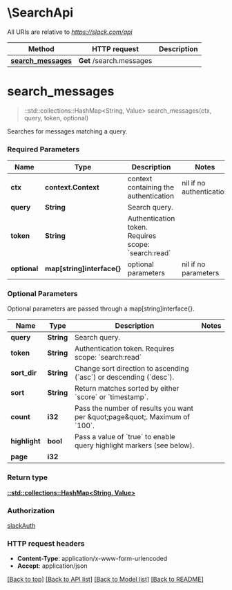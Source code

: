 # \SearchApi

All URIs are relative to *https://slack.com/api*

Method | HTTP request | Description
------------- | ------------- | -------------
[**search_messages**](SearchApi.md#search_messages) | **Get** /search.messages | 


# **search_messages**
> ::std::collections::HashMap<String, Value> search_messages(ctx, query, token, optional)


Searches for messages matching a query.

### Required Parameters

Name | Type | Description  | Notes
------------- | ------------- | ------------- | -------------
 **ctx** | **context.Context** | context containing the authentication | nil if no authentication
  **query** | **String**| Search query. | 
  **token** | **String**| Authentication token. Requires scope: &#x60;search:read&#x60; | 
 **optional** | **map[string]interface{}** | optional parameters | nil if no parameters

### Optional Parameters
Optional parameters are passed through a map[string]interface{}.

Name | Type | Description  | Notes
------------- | ------------- | ------------- | -------------
 **query** | **String**| Search query. | 
 **token** | **String**| Authentication token. Requires scope: &#x60;search:read&#x60; | 
 **sort_dir** | **String**| Change sort direction to ascending (&#x60;asc&#x60;) or descending (&#x60;desc&#x60;). | 
 **sort** | **String**| Return matches sorted by either &#x60;score&#x60; or &#x60;timestamp&#x60;. | 
 **count** | **i32**| Pass the number of results you want per \&quot;page\&quot;. Maximum of &#x60;100&#x60;. | 
 **highlight** | **bool**| Pass a value of &#x60;true&#x60; to enable query highlight markers (see below). | 
 **page** | **i32**|  | 

### Return type

[**::std::collections::HashMap<String, Value>**](Value.md)

### Authorization

[slackAuth](../README.md#slackAuth)

### HTTP request headers

 - **Content-Type**: application/x-www-form-urlencoded
 - **Accept**: application/json

[[Back to top]](#) [[Back to API list]](../README.md#documentation-for-api-endpoints) [[Back to Model list]](../README.md#documentation-for-models) [[Back to README]](../README.md)

